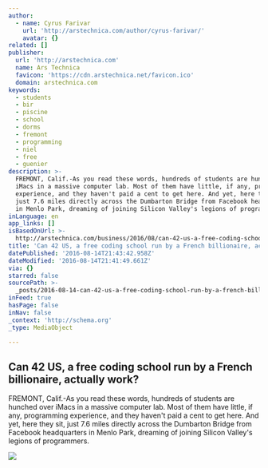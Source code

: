 ```yaml
---
author:
  - name: Cyrus Farivar
    url: 'http://arstechnica.com/author/cyrus-farivar/'
    avatar: {}
related: []
publisher:
  url: 'http://arstechnica.com'
  name: Ars Technica
  favicon: 'https://cdn.arstechnica.net/favicon.ico'
  domain: arstechnica.com
keywords:
  - students
  - bir
  - piscine
  - school
  - dorms
  - fremont
  - programming
  - niel
  - free
  - guenier
description: >-
  FREMONT, Calif.-As you read these words, hundreds of students are hunched over
  iMacs in a massive computer lab. Most of them have little, if any, programming
  experience, and they haven't paid a cent to get here. And yet, here they sit,
  just 7.6 miles directly across the Dumbarton Bridge from Facebook headquarters
  in Menlo Park, dreaming of joining Silicon Valley's legions of programmers.
inLanguage: en
app_links: []
isBasedOnUrl: >-
  http://arstechnica.com/business/2016/08/can-42-us-a-free-coding-school-run-by-a-french-billionaire-actually-work/
title: 'Can 42 US, a free coding school run by a French billionaire, actually work?'
datePublished: '2016-08-14T21:43:42.958Z'
dateModified: '2016-08-14T21:41:49.661Z'
via: {}
starred: false
sourcePath: >-
  _posts/2016-08-14-can-42-us-a-free-coding-school-run-by-a-french-billionaire.md
inFeed: true
hasPage: false
inNav: false
_context: 'http://schema.org'
_type: MediaObject

---
```

<article style=""><h1>Can 42 US, a free coding school run by a French billionaire, actually work?</h1><p>FREMONT, Calif.-As you read these words, hundreds of students are hunched over iMacs in a massive computer lab. Most of them have little, if any, programming experience, and they haven't paid a cent to get here. And yet, here they sit, just 7.6 miles directly across the Dumbarton Bridge from Facebook headquarters in Menlo Park, dreaming of joining Silicon Valley's legions of programmers.</p><img src="http://cdn.arstechnica.net/wp-content/uploads/2016/08/IMG_6321-640x427.jpg" /></article>